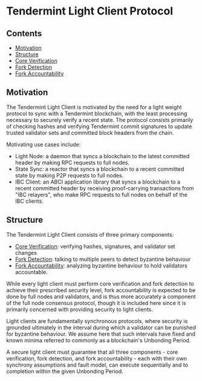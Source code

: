 # Tendermint Light Client Protocol

## Contents

- [Motivation](#motivation)
- [Structure](#structure)
- [Core Verification](./verification.md)
- [Fork Detection](./detection.md)
- [Fork Accountability](./accountability.md)

## Motivation

The Tendermint Light Client is motivated by the need for a light weight protocol
to sync with a Tendermint blockchain, with the least processing necessary to
securely verify a recent state. The protocol consists
primarily of checking hashes and verifying Tendermint commit signatures to
update trusted validator sets and committed block headers from the chain.

Motivating use cases include:

- Light Node: a daemon that syncs a blockchain to the latest committed header by making RPC requests to full nodes.
- State Sync: a reactor that syncs a blockchain to a recent committed state by making P2P requests to full nodes.
- IBC Client: an ABCI application library that syncs a blockchain to a recent committed header by receiving proof-carrying
transactions from "IBC relayers", who make RPC requests to full nodes on behalf of the IBC clients.

## Structure

The Tendermint Light Client consists of three primary components:  

- [Core Verification](./verification.md): verifying hashes, signatures, and validator set changes
- [Fork Detection](./detection.md): talking to multiple peers to detect byzantine behaviour
- [Fork Accountability](./accountability.md): analyzing byzantine behaviour to hold validators accountable.

While every light client must perform core verification and fork detection
to achieve their prescribed security level, fork accountability is expected to
be done by full nodes and validators, and is thus more accurately a component of
the full node consensus protocol, though it is included here since it is
primarily concerned with providing security to light clients.

Light clients are fundamentally synchronous protocols, 
where security is grounded ultimately in the interval during which a validator can be punished
for byzantine behaviour. We assume here that such intervals have fixed and known minima
referred to commonly as a blockchain's Unbonding Period.

A secure light client must guarantee that all three components - 
core verification, fork detection, and fork accountability - 
each with their own synchrony assumptions and fault model, can execute
sequentially and to completion within the given Unbonding Period.

